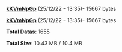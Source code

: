 [**kKVmNpGp**](/data/kKVmNpGp.txt) (25/12/22 - 13:35)- 15667 bytes

[**kKVmNpGp**](/data/kKVmNpGp.txt) (25/12/22 - 13:35)- 15667 bytes

**Total Datas**: 1655

**Total Size**: 10.43 MB / 10.4 MB